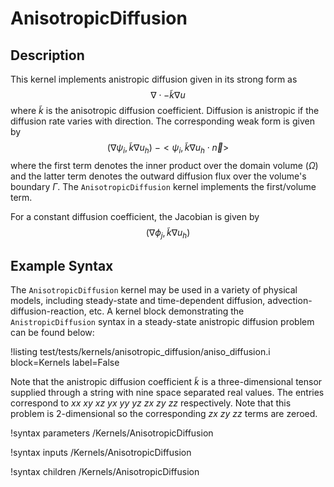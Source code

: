 # AnisotropicDiffusion

## Description

This kernel implements anistropic diffusion given in its strong form as $$\nabla
\cdot -\widetilde{k} \nabla u$$ where $\widetilde{k}$ is the anisotropic
diffusion coefficient. Diffusion is anistropic if the diffusion rate varies with
direction. The corresponding weak form is given by $$(\nabla \psi_i,
\widetilde{k} \nabla u_h) \ - <\psi_i, \widetilde{k} \nabla u_h \cdot \vec{n}>$$
where the first term denotes the inner product over the domain volume ($\Omega$)
and the latter term denotes the outward diffusion flux over the volume's
boundary $\Gamma$. The `AnisotropicDiffusion` kernel implements the first/volume term.

For a constant diffusion coefficient, the Jacobian is given by $$(\nabla \phi_j,
\widetilde{k} \nabla u_h)$$

## Example Syntax

The `AnisotropicDiffusion` kernel may be used in a variety of physical models,
including steady-state and time-dependent diffusion,
advection-diffusion-reaction, etc. A kernel block demonstrating the
`AnistropicDiffusion` syntax in a steady-state anistropic
diffusion problem can be found below:

!listing test/tests/kernels/anisotropic_diffusion/aniso_diffusion.i
 block=Kernels label=False

 Note that the anistropic diffusion coefficient $\widetilde{k}$ is a
 three-dimensional tensor supplied through a string with nine space separated
 real values. The entries correspond to $xx\ xy\ xz\ yx\ yy\ yz\ zx\ zy\ zz$
 respectively. Note that this problem is 2-dimensional so the corresponding $zx\
 zy\ zz$ terms are zeroed.

!syntax parameters /Kernels/AnisotropicDiffusion

!syntax inputs /Kernels/AnisotropicDiffusion

!syntax children /Kernels/AnisotropicDiffusion
